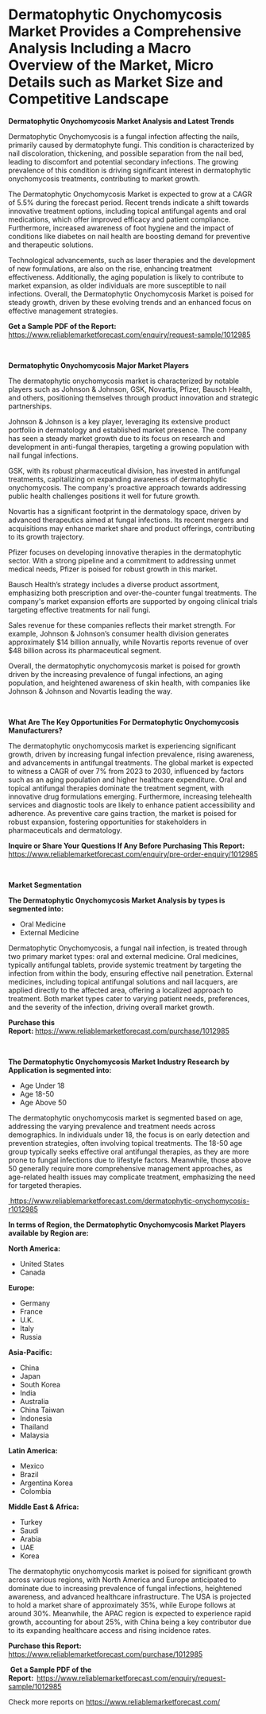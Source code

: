 <p><h1>Dermatophytic Onychomycosis Market Provides a Comprehensive Analysis Including a Macro Overview of the Market, Micro Details such as Market Size and Competitive Landscape</h1></p><p><strong>Dermatophytic Onychomycosis Market Analysis and Latest Trends</strong></p>
<p><p>Dermatophytic Onychomycosis is a fungal infection affecting the nails, primarily caused by dermatophyte fungi. This condition is characterized by nail discoloration, thickening, and possible separation from the nail bed, leading to discomfort and potential secondary infections. The growing prevalence of this condition is driving significant interest in dermatophytic onychomycosis treatments, contributing to market growth.</p><p>The Dermatophytic Onychomycosis Market is expected to grow at a CAGR of 5.5% during the forecast period. Recent trends indicate a shift towards innovative treatment options, including topical antifungal agents and oral medications, which offer improved efficacy and patient compliance. Furthermore, increased awareness of foot hygiene and the impact of conditions like diabetes on nail health are boosting demand for preventive and therapeutic solutions. </p><p>Technological advancements, such as laser therapies and the development of new formulations, are also on the rise, enhancing treatment effectiveness. Additionally, the aging population is likely to contribute to market expansion, as older individuals are more susceptible to nail infections. Overall, the Dermatophytic Onychomycosis Market is poised for steady growth, driven by these evolving trends and an enhanced focus on effective management strategies.</p></p>
<p><strong>Get a Sample PDF of the Report:&nbsp;</strong> <a href="https://www.reliablemarketforecast.com/enquiry/request-sample/1012985?utm_campaign=2724&utm_medium=2&utm_source=Github&utm_content=ia&utm_term=06032025&utm_id=dermatophytic-onychomycosis">https://www.reliablemarketforecast.com/enquiry/request-sample/1012985</a></p>
<p>&nbsp;</p>
<p><strong>Dermatophytic Onychomycosis Major Market Players</strong></p>
<p><p>The dermatophytic onychomycosis market is characterized by notable players such as Johnson & Johnson, GSK, Novartis, Pfizer, Bausch Health, and others, positioning themselves through product innovation and strategic partnerships.</p><p>Johnson & Johnson is a key player, leveraging its extensive product portfolio in dermatology and established market presence. The company has seen a steady market growth due to its focus on research and development in anti-fungal therapies, targeting a growing population with nail fungal infections.</p><p>GSK, with its robust pharmaceutical division, has invested in antifungal treatments, capitalizing on expanding awareness of dermatophytic onychomycosis. The company's proactive approach towards addressing public health challenges positions it well for future growth.</p><p>Novartis has a significant footprint in the dermatology space, driven by advanced therapeutics aimed at fungal infections. Its recent mergers and acquisitions may enhance market share and product offerings, contributing to its growth trajectory.</p><p>Pfizer focuses on developing innovative therapies in the dermatophytic sector. With a strong pipeline and a commitment to addressing unmet medical needs, Pfizer is poised for robust growth in this market.</p><p>Bausch Health’s strategy includes a diverse product assortment, emphasizing both prescription and over-the-counter fungal treatments. The company's market expansion efforts are supported by ongoing clinical trials targeting effective treatments for nail fungi.</p><p>Sales revenue for these companies reflects their market strength. For example, Johnson & Johnson’s consumer health division generates approximately $14 billion annually, while Novartis reports revenue of over $48 billion across its pharmaceutical segment. </p><p>Overall, the dermatophytic onychomycosis market is poised for growth driven by the increasing prevalence of fungal infections, an aging population, and heightened awareness of skin health, with companies like Johnson & Johnson and Novartis leading the way.</p></p>
<p>&nbsp;</p>
<p><strong>What Are The Key Opportunities For Dermatophytic Onychomycosis Manufacturers?</strong></p>
<p><p>The dermatophytic onychomycosis market is experiencing significant growth, driven by increasing fungal infection prevalence, rising awareness, and advancements in antifungal treatments. The global market is expected to witness a CAGR of over 7% from 2023 to 2030, influenced by factors such as an aging population and higher healthcare expenditure. Oral and topical antifungal therapies dominate the treatment segment, with innovative drug formulations emerging. Furthermore, increasing telehealth services and diagnostic tools are likely to enhance patient accessibility and adherence. As preventive care gains traction, the market is poised for robust expansion, fostering opportunities for stakeholders in pharmaceuticals and dermatology.</p></p>
<p><strong>Inquire or Share Your Questions If Any Before Purchasing This Report:</strong> <a href="https://www.reliablemarketforecast.com/enquiry/pre-order-enquiry/1012985?utm_campaign=2724&utm_medium=2&utm_source=Github&utm_content=ia&utm_term=06032025&utm_id=dermatophytic-onychomycosis">https://www.reliablemarketforecast.com/enquiry/pre-order-enquiry/1012985</a></p>
<p>&nbsp;</p>
<p><strong>Market Segmentation</strong></p>
<p><strong>The Dermatophytic Onychomycosis Market Analysis by types is segmented into:</strong></p>
<p><ul><li>Oral Medicine</li><li>External Medicine</li></ul></p>
<p><p>Dermatophytic Onychomycosis, a fungal nail infection, is treated through two primary market types: oral and external medicine. Oral medicines, typically antifungal tablets, provide systemic treatment by targeting the infection from within the body, ensuring effective nail penetration. External medicines, including topical antifungal solutions and nail lacquers, are applied directly to the affected area, offering a localized approach to treatment. Both market types cater to varying patient needs, preferences, and the severity of the infection, driving overall market growth.</p></p>
<p><strong>Purchase this Report:&nbsp;</strong><a href="https://www.reliablemarketforecast.com/purchase/1012985?utm_campaign=2724&utm_medium=2&utm_source=Github&utm_content=ia&utm_term=06032025&utm_id=dermatophytic-onychomycosis">https://www.reliablemarketforecast.com/purchase/1012985</a></p>
<p>&nbsp;</p>
<p><strong>The Dermatophytic Onychomycosis Market Industry Research by Application is segmented into:</strong></p>
<p><ul><li>Age Under 18</li><li>Age 18-50</li><li>Age Above 50</li></ul></p>
<p><p>The dermatophytic onychomycosis market is segmented based on age, addressing the varying prevalence and treatment needs across demographics. In individuals under 18, the focus is on early detection and prevention strategies, often involving topical treatments. The 18-50 age group typically seeks effective oral antifungal therapies, as they are more prone to fungal infections due to lifestyle factors. Meanwhile, those above 50 generally require more comprehensive management approaches, as age-related health issues may complicate treatment, emphasizing the need for targeted therapies.</p></p>
<p><a href="https://www.reliablemarketforecast.com/dermatophytic-onychomycosis-r1012985?utm_campaign=2724&utm_medium=2&utm_source=Github&utm_content=ia&utm_term=06032025&utm_id=dermatophytic-onychomycosis">&nbsp;https://www.reliablemarketforecast.com/dermatophytic-onychomycosis-r1012985</a></p>
<p><strong>In terms of Region, the Dermatophytic Onychomycosis Market Players available by Region are:</strong></p>
<p>
    <p> <strong> North America: </strong>
        <ul>
            <li>United States</li>
            <li>Canada</li>
        </ul>
        </p> 
    <p> <strong> Europe: </strong>
        <ul>
            <li>Germany</li>
            <li>France</li>
            <li>U.K.</li>
            <li>Italy</li>
            <li>Russia</li>
        </ul>
        </p> 
    <p> <strong> Asia-Pacific: </strong>
        <ul>
            <li>China</li>
            <li>Japan</li>
            <li>South Korea</li>
            <li>India</li>
            <li>Australia</li>
            <li>China Taiwan</li>
            <li>Indonesia</li>
            <li>Thailand</li>
            <li>Malaysia</li>
        </ul>
        </p> 
    <p> <strong> Latin America: </strong>
        <ul>
            <li>Mexico</li>
            <li>Brazil</li>
            <li>Argentina Korea</li>
            <li>Colombia</li>
        </ul>
        </p> 
    <p> <strong> Middle East & Africa: </strong>
        <ul>
            <li>Turkey</li>
            <li>Saudi</li>
            <li>Arabia</li>
            <li>UAE</li>
            <li>Korea</li>
        </ul>
    </p>
    </p>
<p><p>The dermatophytic onychomycosis market is poised for significant growth across various regions, with North America and Europe anticipated to dominate due to increasing prevalence of fungal infections, heightened awareness, and advanced healthcare infrastructure. The USA is projected to hold a market share of approximately 35%, while Europe follows at around 30%. Meanwhile, the APAC region is expected to experience rapid growth, accounting for about 25%, with China being a key contributor due to its expanding healthcare access and rising incidence rates.</p></p>
<p><strong>Purchase this Report: </strong><a href="https://www.reliablemarketforecast.com/purchase/1012985?utm_campaign=2724&utm_medium=2&utm_source=Github&utm_content=ia&utm_term=06032025&utm_id=dermatophytic-onychomycosis">https://www.reliablemarketforecast.com/purchase/1012985</a></p>
<p>&nbsp;<strong>Get a Sample PDF of the Report:&nbsp;&nbsp;</strong><a href="https://www.reliablemarketforecast.com/enquiry/request-sample/1012985?utm_campaign=2724&utm_medium=2&utm_source=Github&utm_content=ia&utm_term=06032025&utm_id=dermatophytic-onychomycosis">https://www.reliablemarketforecast.com/enquiry/request-sample/1012985</a></p>
<p><strong></strong></p>
<p>Check more reports on <a href="https://www.reliablemarketforecast.com/?utm_campaign=2724&utm_medium=2&utm_source=Github&utm_content=ia&utm_term=06032025&utm_id=dermatophytic-onychomycosis">https://www.reliablemarketforecast.com/</a></p>